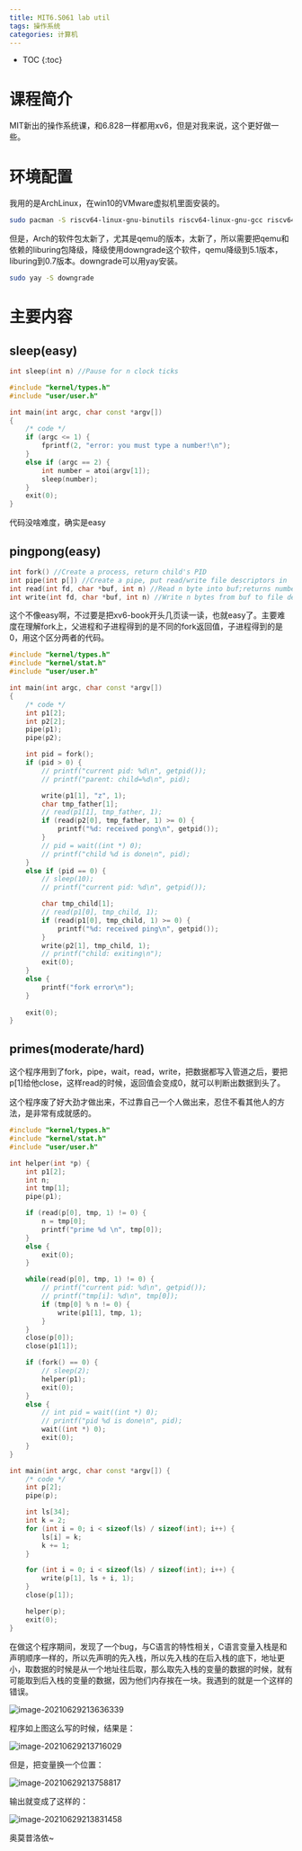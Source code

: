 ```yaml
---
title: MIT6.S061 lab util
tags: 操作系统
categories: 计算机
---
```


* TOC
{:toc}
# 课程简介

MIT新出的操作系统课，和6.828一样都用xv6，但是对我来说，这个更好做一些。



<!-- more -->



# 环境配置

我用的是ArchLinux，在win10的VMware虚拟机里面安装的。

```sh
sudo pacman -S riscv64-linux-gnu-binutils riscv64-linux-gnu-gcc riscv64-linux-gnu-gdb qemu-arch-extra
```

但是，Arch的软件包太新了，尤其是qemu的版本，太新了，所以需要把qemu和依赖的liburing包降级，降级使用downgrade这个软件，qemu降级到5.1版本，liburing到0.7版本。downgrade可以用yay安装。

```sh
sudo yay -S downgrade
```

# 主要内容

## sleep(easy)

```c++
int sleep(int n) //Pause for n clock ticks
```

```c++
#include "kernel/types.h"
#include "user/user.h"

int main(int argc, char const *argv[])
{
    /* code */
    if (argc <= 1) {
        fprintf(2, "error: you must type a number!\n");
    }
    else if (argc == 2) {
        int number = atoi(argv[1]);
        sleep(number);
    }
    exit(0);
}
```

代码没啥难度，确实是easy

## pingpong(easy)

```c++
int fork() //Create a process, return child's PID
int pipe(int p[]) //Create a pipe, put read/write file descriptors in  p[0] and [1]
int read(int fd, char *buf, int n) //Read n byte into buf;returns number read;or 0 if end of file
int write(int fd, char *buf, int n) //Write n bytes from buf to file descriptor fd;returns n
```

这个不像easy啊，不过要是把xv6-book开头几页读一读，也就easy了。主要难度在理解fork上，父进程和子进程得到的是不同的fork返回值，子进程得到的是0，用这个区分两者的代码。

```c++
#include "kernel/types.h"
#include "kernel/stat.h"
#include "user/user.h"

int main(int argc, char const *argv[])
{
    /* code */
    int p1[2];
    int p2[2];
    pipe(p1);
    pipe(p2);

    int pid = fork();
    if (pid > 0) {
        // printf("current pid: %d\n", getpid());
        // printf("parent: child=%d\n", pid);

        write(p1[1], "z", 1);
        char tmp_father[1];
        // read(p1[1], tmp_father, 1);
        if (read(p2[0], tmp_father, 1) >= 0) {
            printf("%d: received pong\n", getpid());
        }
        // pid = wait((int *) 0);
        // printf("child %d is done\n", pid);
    }
    else if (pid == 0) {
        // sleep(10);
        // printf("current pid: %d\n", getpid());

        char tmp_child[1];
        // read(p1[0], tmp_child, 1);
        if (read(p1[0], tmp_child, 1) >= 0) {
            printf("%d: received ping\n", getpid());
        }
        write(p2[1], tmp_child, 1);
        // printf("child: exiting\n");
        exit(0);
    }
    else {
        printf("fork error\n");
    }
    
    exit(0);
}
```



## primes(moderate/hard)

这个程序用到了fork，pipe，wait，read，write，把数据都写入管道之后，要把p[1]给他close，这样read的时候，返回值会变成0，就可以判断出数据到头了。

这个程序废了好大劲才做出来，不过靠自己一个人做出来，忍住不看其他人的方法，是非常有成就感的。

```c++
#include "kernel/types.h"
#include "kernel/stat.h"
#include "user/user.h"

int helper(int *p) {
    int p1[2];
    int n;
    int tmp[1];
    pipe(p1);

    if (read(p[0], tmp, 1) != 0) {
        n = tmp[0];
        printf("prime %d \n", tmp[0]);
    }
    else {
        exit(0);
    }

    while(read(p[0], tmp, 1) != 0) {
        // printf("current pid: %d\n", getpid());
        // printf("tmp[i]: %d\n", tmp[0]);
        if (tmp[0] % n != 0) {
            write(p1[1], tmp, 1);
        }
    }
    close(p[0]);
    close(p1[1]);

    if (fork() == 0) {
        // sleep(2);
        helper(p1);
        exit(0);
    }
    else {
        // int pid = wait((int *) 0);
        // printf("pid %d is done\n", pid);
        wait((int *) 0);
        exit(0);
    }
}

int main(int argc, char const *argv[]) {
    /* code */
    int p[2];
    pipe(p);

    int ls[34];
    int k = 2;
    for (int i = 0; i < sizeof(ls) / sizeof(int); i++) {
        ls[i] = k;
        k += 1;
    }

    for (int i = 0; i < sizeof(ls) / sizeof(int); i++) {
        write(p[1], ls + i, 1);
    }
    close(p[1]);

    helper(p);
    exit(0);
}
```

在做这个程序期间，发现了一个bug，与C语言的特性相关，C语言变量入栈是和声明顺序一样的，所以先声明的先入栈，所以先入栈的在后入栈的底下，地址更小，取数据的时候是从一个地址往后取，那么取先入栈的变量的数据的时候，就有可能取到后入栈的变量的数据，因为他们内存挨在一块。我遇到的就是一个这样的错误。

![image-20210629213636339](./2021-06-29-xv6-lab-util.assets/image-20210629213636339.png)

程序如上图这么写的时候，结果是：

![image-20210629213716029](2021-06-29-xv6-lab-util.assets/image-20210629213716029.png)

但是，把变量换一个位置：

![image-20210629213758817](2021-06-29-xv6-lab-util.assets/image-20210629213758817.png)

输出就变成了这样的：

![image-20210629213831458](2021-06-29-xv6-lab-util.assets/image-20210629213831458.png)

奥莫昔洛依~

